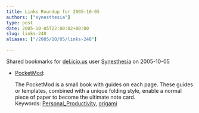```yaml
---
title: Links Roundup for 2005-10-05
authors: ["synesthesia"]
type: post
date: 2005-10-05T22:00:02+00:00
slug: links-248 
aliases: ["/2005/10/05/links-248"]

---
```

Shared bookmarks for [del.icio.us][1] user  [Synesthesia][2] on 2005-10-05

  * [PocketMod][3]:
  
    The PocketMod is a small book with guides on each page. These guides or templates, combined with a unique folding style, enable a normal piece of paper to become the ultimate note card.   
    Keywords: [Personal_Productivity][4], [origami][5]

 [1]: https://del.icio.us/
 [2]: https://del.icio.us/synesthesia
 [3]: https://www.pocketmod.com/ "https://www.pocketmod.com/"
 [4]: https://del.icio.us/synesthesia/Personal_Productivity
 [5]: https://del.icio.us/synesthesia/origami
